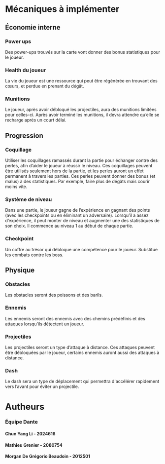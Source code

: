 # Mécaniques à implémenter
## Économie interne
### Power ups
Des power-ups trouvés sur la carte vont donner des bonus statistiques pour le joueur.
### Health du joueur
La vie du joueur est une ressource qui peut être régénérée en trouvant des cœurs, et perdue en prenant du dégât.
### Munitions
Le joueur, après avoir débloqué les projectiles, aura des munitions limitées pour celles-ci. Après avoir terminé les munitions, il devra attendre qu’elle se recharge après un court délai.
## Progression
### Coquillage
Utiliser les coquillages ramassés durant la partie pour échanger contre des perles, afin d’aider le joueur à réussir le niveau. Ces coquillages peuvent être utilisés seulement hors de la partie, et les perles auront un effet permanent à travers les parties. Ces perles peuvent donner des bonus (et malus) à des statistiques. Par exemple, faire plus de dégâts mais courir moins vite.

### Système de niveau
Dans une partie, le joueur gagne de l’expérience en gagnant des points (avec les checkpoints ou en éliminant un adversaire). Lorsqu’il a assez d’expérience, il peut monter de niveau et augmenter une des statistiques de son choix. Il commence au niveau 1 au début de chaque partie. 
### Checkpoint
Un coffre au trésor qui débloque une compétence pour le joueur. Substitue les combats contre les boss.

## Physique
### Obstacles
Les obstacles seront des poissons et des barils. 
### Ennemis
Les ennemis seront des ennemis avec des chemins prédéfinis et des attaques lorsqu’ils détectent un joueur.
### Projectiles
Les projectiles seront un type d’attaque à distance. Ces attaques peuvent être débloquées par le joueur, certains ennemis auront aussi des attaques à distance.
### Dash
Le dash sera un type de déplacement qui permettra d'accélérer rapidement vers l’avant pour éviter un projectile.

# Autheurs
### Équipe Dante
#### Chun Yang Li - 2024616
#### Mathieu Grenier - 2080754
#### Morgan De Grégorio Beaudoin - 2012501
